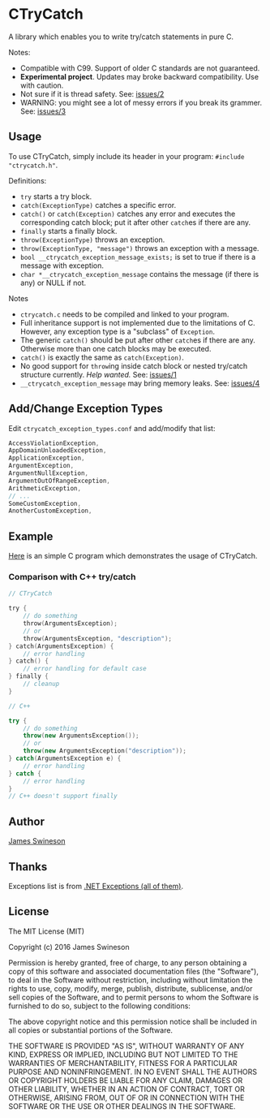 # CTryCatch

A library which enables you to write try/catch statements in pure C. 

Notes: 

 * Compatible with C99. Support of older C standards are not guaranteed.
 * **Experimental project**. Updates may broke backward compatibility. Use with caution. 
 * Not sure if it is thread safety. See: [issues/2](https://github.com/Jamesits/CTryCatch/issues/2)
 * WARNING: you might see a lot of messy errors if you break its grammer. See: [issues/3](https://github.com/Jamesits/CTryCatch/issues/3)

## Usage

To use CTryCatch, simply include its header in your program: `#include "ctrycatch.h"`. 

Definitions: 

 * `try` starts a try block.
 * `catch(ExceptionType)` catches a specific error.
 * `catch()` or `catch(Exception)` catches any error and executes the corresponding catch block; put it after other `catch`es if there are any. 
 * `finally` starts a finally block. 
 * `throw(ExceptionType)` throws an exception. 
 * `throw(ExceptionType, "message")` throws an exception with a message. 
 * `bool __ctrycatch_exception_message_exists;` is set to true if there is a message with exception. 
 * `char *__ctrycatch_exception_message` contains the message (if there is any) or NULL if not. 
 
Notes 

 * `ctrycatch.c` needs to be compiled and linked to your program. 
 * Full inheritance support is not implemented due to the limitations of C. However, any exception type is a "subclass" of `Exception`.
 * The generic `catch()` should be put after other `catch`es if there are any. Otherwise more than one catch blocks may be executed. 
 * `catch()` is exactly the same as `catch(Exception)`.
 * No good support for `throw`ing inside catch block or nested try/catch structure currently. *Help wanted.* See: [issues/1](https://github.com/Jamesits/CTryCatch/issues/1)
 * `__ctrycatch_exception_message` may bring memory leaks. See: [issues/4](https://github.com/Jamesits/CTryCatch/issues/4)
  
## Add/Change Exception Types

Edit `ctrycatch_exception_types.conf` and add/modify that list: 

```C
AccessViolationException,
AppDomainUnloadedException,
ApplicationException,
ArgumentException,
ArgumentNullException,
ArgumentOutOfRangeException,
ArithmeticException,
// ...
SomeCustomException,
AnotherCustomException,
```

## Example

[Here](https://github.com/Jamesits/CTryCatch/blob/master/tests/CTryCatchTest/CTryCatchTest/main.c) is an simple C program which demonstrates the usage of CTryCatch. 

### Comparison with C++ try/catch

```C
// CTryCatch

try {
	// do something
	throw(ArgumentsException);
	// or
	throw(ArgumentsException, "description");
} catch(ArgumentsException) {
	// error handling
} catch() {
	// error handling for default case
} finally {
	// cleanup
}
```

```C++
// C++

try {
	// do something
	throw(new ArgumentsException());
	// or
	throw(new ArgumentsException("description"));
} catch(ArgumentsException e) {
	// error handling
} catch {
	// error handling
}
// C++ doesn't support finally
```

## Author

[James Swineson](https://swineson.me)

## Thanks

Exceptions list is from [.NET Exceptions (all of them)](https://mikevallotton.wordpress.com/2009/07/08/net-exceptions-all-of-them/).

## License

The MIT License (MIT)

Copyright (c) 2016 James Swineson

Permission is hereby granted, free of charge, to any person obtaining a copy
of this software and associated documentation files (the "Software"), to deal
in the Software without restriction, including without limitation the rights
to use, copy, modify, merge, publish, distribute, sublicense, and/or sell
copies of the Software, and to permit persons to whom the Software is
furnished to do so, subject to the following conditions:

The above copyright notice and this permission notice shall be included in all
copies or substantial portions of the Software.

THE SOFTWARE IS PROVIDED "AS IS", WITHOUT WARRANTY OF ANY KIND, EXPRESS OR
IMPLIED, INCLUDING BUT NOT LIMITED TO THE WARRANTIES OF MERCHANTABILITY,
FITNESS FOR A PARTICULAR PURPOSE AND NONINFRINGEMENT. IN NO EVENT SHALL THE
AUTHORS OR COPYRIGHT HOLDERS BE LIABLE FOR ANY CLAIM, DAMAGES OR OTHER
LIABILITY, WHETHER IN AN ACTION OF CONTRACT, TORT OR OTHERWISE, ARISING FROM,
OUT OF OR IN CONNECTION WITH THE SOFTWARE OR THE USE OR OTHER DEALINGS IN THE
SOFTWARE.